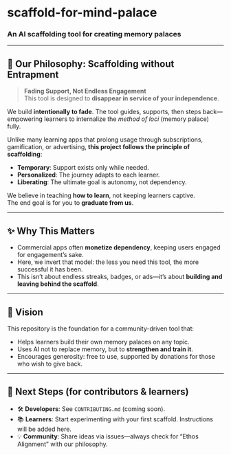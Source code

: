 # scaffold-for-mind-palace  
### An AI scaffolding tool for creating memory palaces  

---

## 🌱 Our Philosophy: Scaffolding without Entrapment  

> **Fading Support, Not Endless Engagement**  
> This tool is designed to **disappear in service of your independence**.

We build **intentionally to fade**. The tool guides, supports, then steps back—empowering learners to internalize the *method of loci* (memory palace) fully.  

Unlike many learning apps that prolong usage through subscriptions, gamification, or advertising, **this project follows the principle of scaffolding**:  
- **Temporary**: Support exists only while needed.  
- **Personalized**: The journey adapts to each learner.  
- **Liberating**: The ultimate goal is autonomy, not dependency.  

We believe in teaching **how to learn**, not keeping learners captive.  
The end goal is for you to **graduate from us**.  

---

## ✨ Why This Matters  

- Commercial apps often **monetize dependency**, keeping users engaged for engagement’s sake.  
- Here, we invert that model: the less you need this tool, the more successful it has been.  
- This isn’t about endless streaks, badges, or ads—it’s about **building and leaving behind the scaffold**.  

---

## 🚀 Vision  

This repository is the foundation for a community-driven tool that:  
- Helps learners build their own memory palaces on any topic.  
- Uses AI not to replace memory, but to **strengthen and train it**.  
- Encourages generosity: free to use, supported by donations for those who wish to give back.  

---

## 🔮 Next Steps (for contributors & learners)  
- 🛠️ **Developers**: See `CONTRIBUTING.md` (coming soon).  
- 📚 **Learners**: Start experimenting with your first scaffold. Instructions will be added here.  
- 💡 **Community**: Share ideas via issues—always check for “Ethos Alignment” with our philosophy.  
